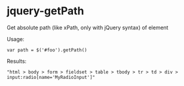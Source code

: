 jquery-getPath
==============

Get absolute path (like xPath, only with jQuery syntax) of element

Usage:

`var path = $('#foo').getPath()`

Results:

`"html > body > form > fieldset > table > tbody > tr > td > div > input:radio[name='MyRadioInput']"`
	

